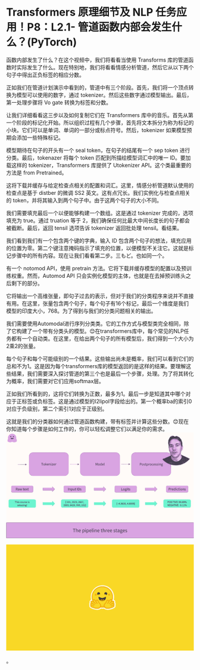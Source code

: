 #  Transformers 原理细节及 NLP 任务应用！P8：L2.1- 管道函数内部会发生什么？(PyTorch) 

函数内部发生了什么？在这个视频中，我们将看看当使用 Transforms 库的管道函数时实际发生了什么。现在特别地，我们将看看情感分析管道，然后它从以下两个句子中得出正负标签的相应分数。

正如我们在管道计划演示中看到的，管道中有三个阶段。首先，我们将一个顶点转换为模型可以使用的数字，通过 tokenizer。然后这些数字通过模型输出。最后，第一处理步骤将 Vo gate 转换为标签和分数。

让我们详细看看这三步以及如何复制它们在 Transformers 库中的音乐。首先从第一个阶段的标记化开始。所以组织过程有几个步骤，首先将文本拆分为称为标记的小块。它们可以是单词、单词的一部分或标点符号。然后，tokenizer 如果模型预期会添加一些特殊标记。

模型期待在句子的开头有一个 seal token，在句子的结尾有一个 sep token 进行分类。最后，tokenazer 将每个 token 匹配到所描绘模型词汇中的唯一 ID。要加载这样的 tokenizer，Transformers 库提供了 Utokenizer API。这个类最重要的方法是 from Pretrained。

这将下载并缓存与给定检查点相关的配置和词汇。这里，情感分析管道默认使用的检查点是基于 distber 的微调 SS2 英文。这有点冗长。我们实例化与检查点相关的 token，并将其输入到两个句子中。由于这两个句子的大小不同。

我们需要填充最后一个以便能够构建一个数组。这是通过 tokenizer 完成的，选项填充为 true。通过 truation 等于 2，我们确保任何比最大中间长度长的句子都会被截断。最后，返回 tensil 选项告诉 tokenizer 返回批处理 tensil。看结果。

我们看到我们有一个包含两个键的字典，输入 ID 包含两个句子的想法，填充应用的位置为零。第二个键注意掩码指示了填充的位置，以便模型不关注它。这就是标记步骤中的所有内容。现在让我们看看第二步。三もど。也如同一个。

有一个 notomod API，使用 pretrain 方法。它将下载并缓存模型的配置以及预训练权重。然而，Automod API 只会实例化模型的主体，也就是在去掉预训练头之后剩下的部分。

它将输出一个高维张量，即句子过去的表示，但对于我们的分类程序来说并不直接有用。在这里，张量包含两个句子，每个句子有16个标记，最后一个维度是我们模型的印度大小，768。为了得到与我们的分类问题相关的输出。

我们需要使用Automodal进行序列分类类。它的工作方式与模型类完全相同，除了它构建了一个带有分类头的模型。😊在transformers库中，每个常见的NLP任务都有一个自动类。在这里，在给出两个句子的所有模型后，我们得到一个大小为2乘2的张量。

每个句子和每个可能级别的一个结果。这些输出尚未是概率，我们可以看到它们的总和不为1。这是因为每个transformers库的模型返回的是这样的结果。要理解这些结果，我们需要深入探讨管道的第三个也是最后一个步骤，处理。为了将其转化为概率，我们需要对它们应用softmax层。

正如我们所看到的，这将它们转换为正数，最多为1。最后一步是知道其中哪个对应于正标签或负标签。这是通过模型的I2lipol字段给出的。第一个概率ba的索引0对应于负级别，第二个索引1对应于正级别。

这就是我们的分类器如何通过管道函数构建，带有标签并计算这些分数。😊现在你知道每个步骤是如何工作的，你可以轻松调整它们以满足你的需求。![](img/be1ca15e381cec8388260069320209cf_1.png)

![](img/be1ca15e381cec8388260069320209cf_2.png)

。
